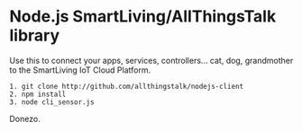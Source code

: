 # Node.js SmartLiving/AllThingsTalk library

Use this to connect your apps, services, controllers... cat, dog, grandmother to the SmartLiving IoT Cloud Platform.

	1. git clone http://github.com/allthingstalk/nodejs-client
	2. npm install
	3. node cli_sensor.js

Donezo.